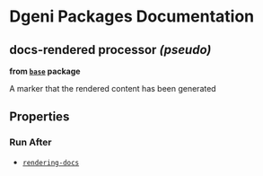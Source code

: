 # Dgeni Packages Documentation


## docs-rendered processor *(pseudo)*
**from <a href="../../base.md"><code>base</code></a> package**

A marker that the rendered content has been generated

## Properties


### Run After


* <a href="rendering-docs.md"><code>rendering-docs</code></a>






